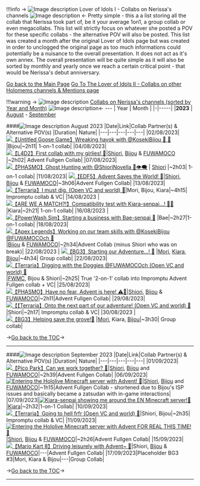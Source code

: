 !!!info ->  ![Image description](https://files.catbox.moe/f9inkg.png) Lover of Idols I - Collabs on Nerissa's channels  ![Image description](https://files.catbox.moe/f9inkg.png) <-
	Pretty simple - this a a list storing all the collab that Nerissa took part of, be it your average 1on1, a group collab or even megacollabs. This list will strictly focus on whatever she posted a POV for these specific collabs - the alternative POV will also be posted. This list was created a month after the original Lover of Idols page but was created in order to unclogged the original page as too much informations could potentially be a nuisance to the overall presentation. It does not act as it's own annex. 
	The overall presentation will be quite simple as it will also be sorted by monthly and yearly once we reach a certain critical point - that would be Nerissa's debut anniversary.

[Go back to the Main Page](https://rentry.org/joint_operation_center0)
[Go To The Lover of Idols II - Collabs on other Holomems channels & Mentions page](https://rentry.org/Past_mentions_and_collabs_on_other_girls_channels)

!!!warning  -> ![Image description](https://files.catbox.moe/f9inkg.png) [Collabs on Nerissa's channels (sorted by Year and Month)](https://rentry.org/Collabs_on_Nerissa_s_channels)  ![Image description](https://files.catbox.moe/f9inkg.png)<-
	---
	| Year | Month |
	|-|-----|
	|**2023** | [August](https://rentry.org/Collabs_on_Nerissa_s_channels/#august-2023) - [September](https://rentry.org/Collabs_on_Nerissa_s_channels/#september-2023)


####![Image description](https://files.catbox.moe/f9inkg.png) August 2023
|Date|Link|Collab Partner(s) & Alternative POV(s) |Duration| Nature|
|---|---|---|---|---|
|02/08/2023|[![【Untitled Goose Game】Wreaking havok with @KosekiBijou 🗿 🎼](https://files.catbox.moe/avodey.jpg)](https://www.youtube.com/watch?v=z8lNxA3uzTM)|Bijou|~2h11| 1-on-1 collab|
|04/08/2023|[![【L4D2】First collab with my girlies! 🎼](https://files.catbox.moe/t3qvk5.jpg)](https://www.youtube.com/watch?v=z8lNxA3uzTM)|[Shiori](https://www.youtube.com/watch?v=p_vUrLfFZbo), [Bijou](https://www.youtube.com/watch?v=4rEjFrifaeM) & [FUWAMOCO](https://www.youtube.com/watch?v=KgpiuAin1XM) |~2h02| Advent Fullgen Collab|
|07/08/2023| [![ 【PHASMO】Ghost Hunting with @ShioriNovella 🎼👁‍🗨 ](https://files.catbox.moe/8159hl.jpg)](https://www.youtube.com/watch?v=6CL5ijOYbZI) | [Shiori](https://www.youtube.com/watch?v=ehbTci8o8NA) |~2h03| 1-on-1 collab|
|11/08/2023| [![【EDF5】Advent Saves the World! 🎼](https://files.catbox.moe/0zycuj.jpg)](https://www.youtube.com/watch?v=VRdVncNa0FE)|[Shiori](https://www.youtube.com/watch?v=vmONUXdNf_4), [Bijou](https://www.youtube.com/watch?v=HqGF9KwMt10) & [FUWAMOCO](https://www.youtube.com/watch?v=DC8VQsff7sA)|~3h06|Advent Fullgen Collab|
|13/08/2023|[![【Terraria】I must dig. (Open VC and world) 🎼](https://files.catbox.moe/6o2oyq.jpg)](https://www.youtube.com/watch?v=A6sX1yjQq_k)|Mori, Bijou, Kiara|~4h15| Impromptu collab & VC|
|14/08/2023 | [![【ARE WE A MATCH?!】Compatibility test with Kiara-senpai...! 🎼🐔](https://files.catbox.moe/3qd0qw.jpg)](https://www.youtube.com/watch?v=vdmr7B__G3s)|Kiara|~2h21| 1-on-1 collab|
|16/08/2023 | [![【PowerWash Sim】Starting a business with Bae-senpai 🎼](https://files.catbox.moe/hs5yxo.jpg)](https://www.youtube.com/watch?v=HYY7Z2M5g6A) |Bae|~2h27|1-on-1 collab|
|18/08/2023| [![ 【Apex Legends】Working on our team skills with @KosekiBijou @FUWAMOCOch 🎼 ](https://files.catbox.moe/6wfh84.jpg)](https://www.youtube.com/watch?v=T40-yg1CEgE)|[Bijou](https://www.youtube.com/watch?v=1L6uZUwIx0o) & [FUWAMOCO](https://www.youtube.com/watch?v=EDeLwLudnqA)|~2h34|Advent Collab (minus Shiori who was on break)|
|22/08/2023 | [![【BG3】Starting our Adventure...! 🎼 ](https://files.catbox.moe/lbbg9k.jpg)](https://www.youtube.com/watch?v=5ELJqUCPDYY) |[Mori](https://www.youtube.com/watch?v=ESiXE5Jh80k), [Kiara](https://www.youtube.com/watch?v=8jDTWBc7EQE), [Bijou](https://www.youtube.com/watch?v=owm4Eeb6iwg)|~4h34|  Group collab|
|22/08/2023|[![【Terraria】Digging with the Doggies @FUWAMOCOch (Open VC and world) 🎼](https://files.catbox.moe/c2br5u.jpg)](https://www.youtube.com/watch?v=XGuQDiwqbeU)|[FWMC](https://www.youtube.com/watch?v=rWDT9vLpTvM), Bijou & Shiori|~2h25| True '2-on-1' collab into Impromptu Advent Fullgen collab + VC|
|25/08/2023|[![【PHASMO】Have no fear, Advent is here! ⚠️🎼](https://files.catbox.moe/mmfq22.jpg)](https://www.youtube.com/watch?v=3H915-1SDGo)|[Shiori](https://www.youtube.com/watch?v=RaclZykUaDs), [Bijou](https://www.youtube.com/watch?v=cXbaONnlDKA) & [FUWAMOCO](https://www.youtube.com/watch?v=aN7Wm38sWSc)|~2h11|Advent Fullgen Collab|
|29/08/2023|[![【【Terraria】Onto the next part of our adventure! (Open VC and world) 🎼 ](https://files.catbox.moe/u8z38b.jpg)](https://youtu.be/A58r2hB_RuU)|Shiori|~2h17| Impromptu collab & VC|
|30/08/2023 | [![【BG3】Helping save the grove!🎼 ](https://files.catbox.moe/3rp0xt.jpg)](https://www.youtube.com/watch?v=l4ik4FJ_guE) |[Mori](https://www.youtube.com/watch?v=gNKYCKxuud4), Kiara, [Bijou](https://www.youtube.com/watch?v=Vq9SJpmLwu4)|~3h30|  Group collab|

->[Go back to the TOC](https://rentry.org/Collabs_on_Nerissa_s_channels)->

---

####![Image description](https://files.catbox.moe/f9inkg.png) September 2023
|Date|Link|Collab Partner(s) & Alternative POV(s) |Duration| Nature|
|---|---|---|---|---|
|01/09/2023|[![ 【Pico Park】Can we work together? 🎼 ](https://files.catbox.moe/xcwhmu.jpg)](https://youtu.be/AAD3QCumnrw)|[Shiori](https://www.youtube.com/watch?v=ccl7GxH0Osk), [Bijou](https://www.youtube.com/watch?v=ccl7GxH0Osk) and [FUWAMOCO](https://www.youtube.com/watch?v=yGmu-OXpqxs)|~2h39|Advent Fullgen Collab|
|06/09/2023|[![Entering the Hololive Minecraft server with Advent! 🎼 ](https://files.catbox.moe/ye91oo.jpg)](https://youtu.be/1Pf0NecT6yI)|[Shiori](https://www.youtube.com/watch?v=58wzCxvLUuI), [Bijou](https://www.youtube.com/watch?v=9EMGW5n91CU) and [FUWAMOCO](https://www.youtube.com/watch?v=mn2yVMiDAGs)|~1h15|Advent Fullgen Collab - shortened due to Bijou's ISP issues and basically became a zatsudan with in-game interactions|
|07/09/2023|[![Kiara-senpai showing me around the EN Minecraft server!🎼 ](https://files.catbox.moe/lpe52u.jpg)](https://youtu.be/W8vLrXMzXds)|[Kiara](https://www.youtube.com/watch?v=Rc8O5lB31_w)|~2h32|1-on-1 Collab|
|10/09/2023|[![【Terraria】Going to hell frfr (Open VC and world) 🎼 ](https://files.catbox.moe/alcugi.jpg)](https://www.youtube.com/watch?v=DAt0redvoJY)|Shiori, Bijou|~2h35| Impromptu collab & VC|
|11/09/2023|[![Entering the Hololive Minecraft server with Advent FOR REAL THIS TIME! 🎼 ](https://images2.imgbox.com/3d/67/exxibRan_o.jpg)](https://www.youtube.com/watch?v=ySPwXaEo7v0)|[Shiori](https://www.youtube.com/watch?v=G2HixbW2deU), [Bijou](https://www.youtube.com/watch?v=sprqi7NjDa4) & [FUWAMOCO](https://www.youtube.com/watch?v=Cljwt3qv1Ds)|~2h26|Advent Fullgen Collab|
|15/09/2023|[![【Mario Kart 8】Driving leisurely with Advent~ 🎼 ](https://files.catbox.moe/g2tj3f.jpg)](https://youtu.be/Srb5k7icrJY)|Shiori, [Bijou](https://www.youtube.com/watch?v=wldcO2gtjpU) & [FUWAMOCO](https://www.youtube.com/watch?v=GwCBlhmnwjQ)|---|Advent Fullgen Collab|
|17/09/2023|Placeholder BG3 #3|Mori, Kiara & Bijou|---|Group Collab|

->[Go back to the TOC](https://rentry.org/Collabs_on_Nerissa_s_channels)->

---
